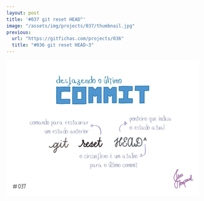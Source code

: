 ```yaml
---
layout: post
title: '#037 git reset HEAD^'
image: "/assets/img/projects/037/thumbnail.jpg"
previous:
  url: "https://gitfichas.com/projects/036"
  title: "#036 git reset HEAD~3"
---
```


<img alt="O comando git reset HEAD seguido de ^ é um atalho para desfazer o último commit mais recente." src="/assets/img/projects/037/full.jpg">

<!--
<a href="https://jtemporal.com/criando-um-novo-branch-e-mudando-pra-ele-com-um-comando/">
  <strong>Criando um novo branch e mudando pra ele com apenas um comando</strong>
</a>
-->